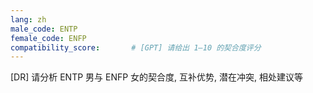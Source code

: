 ```yaml
---
lang: zh
male_code: ENTP
female_code: ENFP
compatibility_score:       # [GPT] 请给出 1–10 的契合度评分
---
```


[DR] 请分析 ENTP 男与 ENFP 女的契合度, 互补优势, 潜在冲突, 相处建议等

